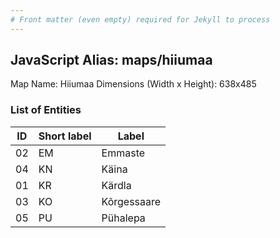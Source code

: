 ```yaml
---
# Front matter (even empty) required for Jekyll to process
---
```


## JavaScript Alias: maps/hiiumaa

Map Name: Hiiumaa
Dimensions (Width x Height): 638x485





### List of Entities

ID | Short label | Label
---|---|---|
02|EM|Emmaste
04|KN|Käina
01|KR|Kärdla
03|KO|Kõrgessaare
05|PU|Pühalepa

